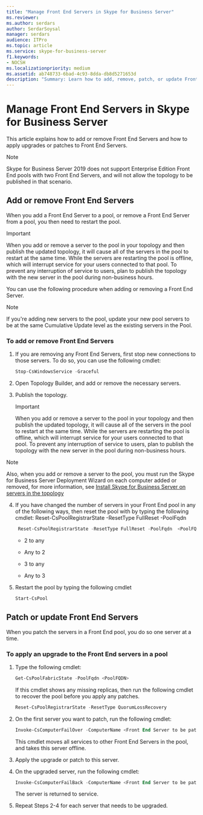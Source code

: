 ```yaml
---
title: "Manage Front End Servers in Skype for Business Server"
ms.reviewer: 
ms.author: serdars
author: SerdarSoysal
manager: serdars
audience: ITPro
ms.topic: article
ms.service: skype-for-business-server
f1.keywords:
- NOCSH
ms.localizationpriority: medium
ms.assetid: ab748733-6bad-4c93-8dda-db8d5271653d
description: "Summary: Learn how to add, remove, patch, or update Front End Servers in Skype for Business Server."
---
```


# Manage Front End Servers in Skype for Business Server
 
This article explains how to add or remove Front End Servers and how to apply upgrades or patches to Front End Servers.

  > [!NOTE]
> Skype for Business Server 2019 does not support Enterprise Edition Front End pools with two Front End Servers, and will not allow the topology to be published in that scenario.

## Add or remove Front End Servers
  
When you add a Front End Server to a pool, or remove a Front End Server from a pool, you then need to restart the pool. 
  
> [!IMPORTANT]
> When you add or remove a server to the pool in your topology and then publish the updated topology, it will cause all of the servers in the pool to restart at the same time. While the servers are restarting the pool is offline, which will interrupt service for your users connected to that pool. To prevent any interruption of service to users, plan to publish the topology with the new server in the pool during non-business hours. 
  
You can use the following procedure when adding or removing a Front End Server.
  
> [!NOTE]
> If you're adding new servers to the pool, update your new pool servers to be at the same Cumulative Update level as the existing servers in the Pool. 
  
### To add or remove Front End Servers

1. If you are removing any Front End Servers, first stop new connections to those servers. To do so, you can use the following cmdlet:
    
   ```PowerShell
   Stop-CsWindowsService -Graceful
   ```

2. Open Topology Builder, and add or remove the necessary servers. 
    
3. Publish the topology.
    
    > [!IMPORTANT]
    > When you add or remove a server to the pool in your topology and then publish the updated topology, it will cause all of the servers in the pool to restart at the same time. While the servers are restarting the pool is offline, which will interrupt service for your users connected to that pool. To prevent any interruption of service to users, plan to publish the topology with the new server in the pool during non-business hours. 
  
  > [!NOTE]
> Also, when you add or remove a server to the pool, you must run the Skype for Business Server Deployment Wizard on each computer added or removed, for more information, see [Install Skype for Business Server on servers in the topology](../../deploy/install/install-skype-for-business-server.md)
  
4. If you have changed the number of servers in your Front End pool in any of the following ways, then reset the pool with by typing the following cmdlet: Reset-CsPoolRegistrarState -ResetType FullReset -PoolFqdn 
    
   ```PowerShell
    Reset-CsPoolRegistrarState -ResetType FullReset -PoolFqdn  <PoolFQDN>
   ```

     - 2 to any
    
     - Any to 2
    
     - 3 to any
    
     - Any to 3
    
5. Restart the pool by typing the following cmdlet
    
   ```PowerShell
   Start-CsPool
   ```

## Patch or update Front End Servers

When you patch the servers in a Front End pool, you do so one server at a time. 
  
### To apply an upgrade to the Front End servers in a pool

1. Type the following cmdlet:
    
   ```PowerShell
   Get-CsPoolFabricState -PoolFqdn <PoolFQDN>
   ```

     If this cmdlet shows any missing replicas, then run the following cmdlet to recover the pool before you apply any patches.
    
   ```PowerShell
   Reset-CsPoolRegistrarState -ResetType QuorumLossRecovery
   ```

2. On the first server you want to patch, run the following cmdlet:
    
   ```PowerShell
   Invoke-CsComputerFailOver -ComputerName <Front End Server to be patched>
   ```

    This cmdlet moves all services to other Front End Servers in the pool, and takes this server offline.
    
3. Apply the upgrade or patch to this server.
    
4. On the upgraded server, run the following cmdlet:
    
   ```PowerShell
   Invoke-CsComputerFailBack -ComputerName <Front End Server to be patched>
   ```

    The server is returned to service.
    
5. Repeat Steps 2-4 for each server that needs to be upgraded.
